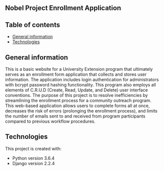 ## Nobel Project Enrollment Application

## Table of contents
* [General information](#general-information)
* [Technologies](#technologies)

## General information
This is a basic website for a University Extension program that ultimately serves as an enrollment form application that collects and stores user information. The application includes login authentication for administrators with bcrypt password hashing functionality. This program also employs all elements of C.R.U.D (Create, Read, Update, and Delete) user interface conventions. The purpose of this project is to resolve inefficiencies by streamlining the enrollment process for a community outreach program. This web-based application allows users to complete forms all at once, decreases the risk of errors (prolonging the enrollment process), and limits the number of emails sent to and received from program participants compared to previous workflow procedures.  

## Technologies
This project is created with:
* Python version 3.6.4
* Django version 2.2.4



